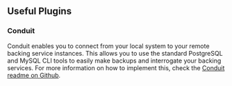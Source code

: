## Useful Plugins

### Conduit

Conduit enables you to connect from your local system to your remote backing
service instances. This allows you to use the standard PostgreSQL and MySQL CLI
tools to easily make backups and interrogate your backing services. For more
information on how to implement this, check the [Conduit readme on
Github](https://github.com/alphagov/paas-cf-conduit/blob/master/README.md).
